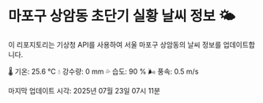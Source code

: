 
# 마포구 상암동 초단기 실황 날씨 정보 🌤️

이 리포지토리는 기상청 API를 사용하여 서울 마포구 상암동의 날씨 정보를 업데이트합니다. 

🌡️ 기온: 25.6 ℃
💧 강수량: 0 mm
💦 습도: 90 %
🌬️ 풍속: 0.5 m/s

마지막 업데이트 시각: 2025년 07월 23일 07시 11분    
